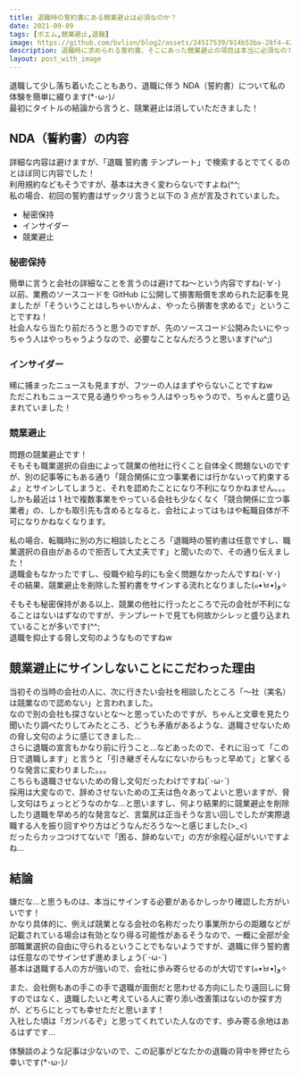 ```yaml
---
title: 退職時の誓約書にある競業避止は必須なのか？
date: 2021-09-09
tags: [ポエム,競業避止,退職]
image: https://github.com/bvlion/blog2/assets/24517539/914b53ba-28f4-42c4-90a3-3be09c55db52
description: 退職時に求められる誓約書、そこにあった競業避止の項目は本当に必須なのでしょうか？それについて私の体験談を書きました！
layout: post_with_image
---
```


退職して少し落ち着いたこともあり、退職に伴う NDA（誓約書）について私の体験を簡単に綴ります(*･ω･)ﾉ  
最初にタイトルの結論から言うと、競業避止は消していただきました！


## NDA（誓約書）の内容

詳細な内容は避けますが、「退職 誓約書 テンプレート」で検索するとでてくるのとほぼ同じ内容でした！  
利用規約などもそうですが、基本は大きく変わらないですよね(^^;  
私の場合、初回の誓約書はザックリ言うと以下の 3 点が言及されていました。

- 秘密保持
- インサイダー
- 競業避止

### 秘密保持

簡単に言うと会社の詳細なことを言うのは避けてね〜という内容ですね(･∀･)  
以前、業務のソースコードを GitHub に公開して損害賠償を求められた記事を見ましたが「そういうことはしちゃいかんよ、やったら損害を求めるで」ということですね！  
社会人なら当たり前だろうと思うのですが、先のソースコード公開みたいにやっちゃう人はやっちゃうようなので、必要なことなんだろうと思います(^ω^;)

### インサイダー

稀に捕まったニュースも見ますが、フツーの人はまずやらないことですねw  
ただこれもニュースで見る通りやっちゃう人はやっちゃうので、ちゃんと盛り込まれていました！

### 競業避止

問題の競業避止です！  
そもそも職業選択の自由によって競業の他社に行くこと自体全く問題ないのですが、別の記事等にもある通り「競合関係に立つ事業者には行かないって約束するよ」とサインしてしまうと、それを認めたことになり不利になりかねません。。。  
しかも最近は 1 社で複数事業をやっている会社も少なくなく「競合関係に立つ事業者」の、しかも取引先も含めるとなると、会社によってはもはや転職自体が不可になりかねなくなります。

私の場合、転職時に別の方に相談したところ「退職時の誓約書は任意ですし、職業選択の自由があるので拒否して大丈夫です」と聞いたので、その通り伝えました！  
退職金もなかったですし、役職や給与的にも全く問題なかったんですね(･∀･)  
その結果、競業避止を削除した誓約書をサインする流れとなりました(๑•̀ㅂ•́)و✧

そもそも秘密保持がある以上、競業の他社に行ったところで元の会社が不利になることはないはずなのですが、テンプレートで見ても何故かシレッと盛り込まれていることが多いです(^^;  
退職を抑止する脅し文句のようなものですねw

## 競業避止にサインしないことにこだわった理由

当初その当時の会社の人に、次に行きたい会社を相談したところ「〜社（実名）は競業なので認めない」と言われました。  
なので別の会社も探さないとな〜と思っていたのですが、ちゃんと文章を見たり聞いたり調べたりしてみたところ、どうも矛盾があるような、退職させないための脅し文句のように感じてきました…  
さらに退職の宣言もかなり前に行うこと…などあったので、それに沿って「この日で退職します」と言うと「引き継ぎそんなにないからもっと早めて」と掌くるりな発言に変わりました。。。  
こちらも退職させないための脅し文句だったわけですね(´･ω･`)  
採用は大変なので、辞めさせないための工夫は色々あってよいと思いますが、脅し文句はちょっとどうなのかな…と思いますし、何より結果的に競業避止を削除したり退職を早めろ的な発言など、言葉尻は正当そうな言い回しでしたが実際退職する人を振り回すやり方はどうなんだろうな〜と感じました(>_<)  
だったらカッコつけてないで「困る、辞めないで」の方が余程心証がいいですよね…

## 結論

嫌だな…と思うものは、本当にサインする必要があるかしっかり確認した方がいいです！  
かなり具体的に、例えば競業となる会社の名称だったり事業所からの距離などが記載されている場合は有効となり得る可能性があるそうなので、一概に全部が全部職業選択の自由に守られるということでもないようですが、退職に伴う誓約書は任意なのでサインせず進めましょう(`･ω･´)  
基本は退職する人の方が強いので、会社に歩み寄らせるのが大切です(๑•̀ㅂ•́)و✧

また、会社側もあの手この手で退職が面倒だと思わせる方向にしたり遠回しに脅すのではなく、退職したいと考えている人に寄り添い改善策はないのか探す方が、どちらにとっても幸せただと思います！  
入社した頃は「ガンバるぞ」と思ってくれていた人なのです、歩み寄る余地はあるはずです…

体験談のような記事は少ないので、この記事がどなたかの退職の背中を押せたら幸いです(*･ω･)ﾉ

